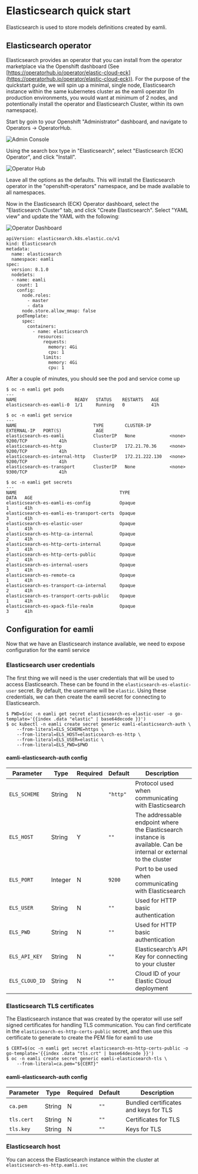 # Elasticsearch quick start
Elasticsearch is used to store models definitions created by eamli.

## Elasticsearch operator
Elasticsearch provides an operator that you can install from the operator marketplace via the Openshift dashboard (See [https://operatorhub.io/operator/elastic-cloud-eck](https://operatorhub.io/operator/elastic-cloud-eck)).
For the purpose of the quickstart guide, we will spin up a minimal, single node, Elasticsearch instance within the same kubernetes cluster as the eamli operator (In production environments, you would want at minimum of 2 nodes, and potentionally install the operator and Elasticsearch Cluster, within its own namespace).

Start by goin to your Openshift "Administrator" dashboard, and navigate to Operators -> OperatorHub.

![Admin Console](/imgs/elasticsearch/overview.png)

Using the search box type in "Elasticsearch", select "Elasticsearch (ECK) Operator", and click "Install".

![Operator Hub](/imgs/elasticsearch/operatorhub.png)

Leave all the options as the defaults. This will install the Elasticsearch operator in the "openshift-operators" namespace, and be made available to all namespaces.

Now in the Elasticsearch (ECK) Operator dashboard, select the "Elasticsearch Cluster" tab, and click "Create Elasticsearch". Select "YAML view" and update the YAML with the following:

![Operator Dashboard](/imgs/elasticsearch/dashboard.png)

    apiVersion: elasticsearch.k8s.elastic.co/v1
    kind: Elasticsearch
    metadata:
      name: elasticsearch
      namespace: eamli
    spec:
      version: 8.1.0
      nodeSets:
      - name: eamli
        count: 1
        config:
          node.roles:
            - master
            - data
          node.store.allow_mmap: false
        podTemplate:
          spec:
            containers:
              - name: elasticsearch
                resources:
                  requests:
                    memory: 4Gi
                    cpu: 1
                  limits:
                    memory: 4Gi
                    cpu: 1

After a couple of minutes, you should see the pod and service come up

    $ oc -n eamli get pods
    ---
    NAME                      READY   STATUS    RESTARTS   AGE
    elasticsearch-es-eamli-0  1/1     Running   0          41h

    $ oc -n eamli get service
    ---
    NAME                             TYPE        CLUSTER-IP       EXTERNAL-IP   PORT(S)             AGE
    elasticsearch-es-eamli           ClusterIP   None             <none>        9200/TCP            41h
    elasticsearch-es-http            ClusterIP   172.21.70.36     <none>        9200/TCP            41h
    elasticsearch-es-internal-http   ClusterIP   172.21.222.130   <none>        9200/TCP            41h
    elasticsearch-es-transport       ClusterIP   None             <none>        9300/TCP            41h

    $ oc -n eamli get secrets
    ---
    NAME                                       TYPE                                  DATA   AGE
    elasticsearch-es-eamli-es-config           Opaque                                1      41h
    elasticsearch-es-eamli-es-transport-certs  Opaque                                3      41h
    elasticsearch-es-elastic-user              Opaque                                1      41h
    elasticsearch-es-http-ca-internal          Opaque                                2      41h
    elasticsearch-es-http-certs-internal       Opaque                                3      41h
    elasticsearch-es-http-certs-public         Opaque                                2      41h
    elasticsearch-es-internal-users            Opaque                                3      41h
    elasticsearch-es-remote-ca                 Opaque                                1      41h
    elasticsearch-es-transport-ca-internal     Opaque                                2      41h
    elasticsearch-es-transport-certs-public    Opaque                                1      41h
    elasticsearch-es-xpack-file-realm          Opaque                                3      41h

## Configuration for eamli

Now that we have an Elasticsearch instance available, we need to expose configuration for the eamli service

### Elasticsearch user credentials

The first thing we will need is the user credentials that will be used to access Elasticsearch. These can be found in the `elasticsearch-es-elastic-user` secret.
By default, the username will be `elastic`. Using these credentials, we can then create the eamli secret for connecting to Elasticsearch.

    $ PWD=$(oc -n eamli get secret elasticsearch-es-elastic-user -o go-template='{{index .data "elastic" | base64decode }}')
    $ oc kubectl -n eamli create secret generic eamli-elasticsearch-auth \
        --from-literal=ELS_SCHEME=https \
        --from-literal=ELS_HOST=elasticsearch-es-http \
        --from-literal=ELS_USER=elastic \
        --from-literal=ELS_PWD=$PWD

#### eamli-elasticsearch-auth config

| Parameter             | Type    | Required | Default      | Description |
| --------------------- | ------- | -------- | ------------ | ----------- |
| `ELS_SCHEME`          | String  | N        | `"http"`     | Protocol used when communicating with Elasticsearch |
| `ELS_HOST`            | String  | Y        | `""`         | The addressable endpoint where the Elasticsearch instance is available. Can be internal or external to the cluster |
| `ELS_PORT`            | Integer | N        | `9200`       | Port to be used when communicating with Elasticsearch |
| `ELS_USER`            | String  | N        | `""`         | Used for HTTP basic authentication |
| `ELS_PWD`             | String  | N        | `""`         | Used for HTTP basic authentication |
| `ELS_API_KEY`         | String  | N        | `""`         | Elasticsearch’s API Key for connecting to your cluster |
| `ELS_CLOUD_ID`        | String  | N        | `""`         | Cloud ID of your Elastic Cloud deployment |

### Elasticsearch TLS certificates

The Elasticsearch instance that was created by the operator will use self signed certificates for handling TLS communication.
You can find certificate in the `elasticsearch-es-http-certs-public` secret, and then use this certificate to generate to create the PEM file for eamli to use

    $ CERT=$(oc -n eamli get secret elasticsearch-es-http-certs-public -o go-template='{{index .data "tls.crt" | base64decode }}')
    $ oc -n eamli create secret generic eamli-elasticsearch-tls \
        --from-literal=ca.pem="${CERT}"

#### eamli-elasticsearch-auth config

| Parameter     | Type    | Required | Default      | Description |
| ------------- | ------- | -------- | ------------ | ----------- |
| `ca.pem`      | String  | N        | `""`         | Bundled certificates and keys for TLS |
| `tls.cert`    | String  | N        | `""`         | Certificates for TLS |
| `tls.key`     | String  | N        | `""`         | Keys for TLS |

### Elasticsearch host
You can access the Elasticsearch instance within the cluster at `elasticsearch-es-http.eamli.svc`
